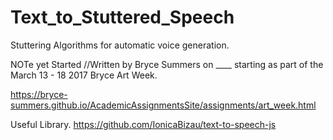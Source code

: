# Text_to_Stuttered_Speech
Stuttering Algorithms for automatic voice generation.

NOTe yet Started
//Written by Bryce Summers on ____ starting as part of the March 13 - 18 2017 Bryce Art Week.

https://bryce-summers.github.io/AcademicAssignmentsSite/assignments/art_week.html

Useful Library.
https://github.com/IonicaBizau/text-to-speech-js
